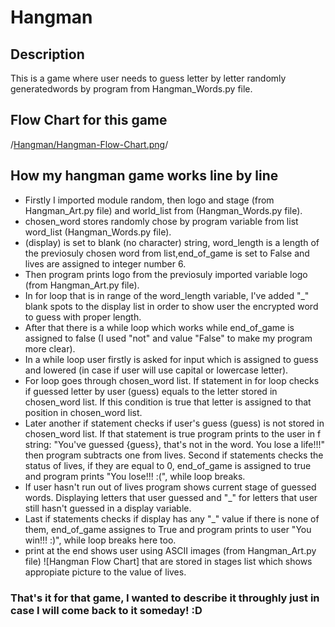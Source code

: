 # Hangman
## Description
This is a game where user needs to guess letter by letter randomly generatedwords by program from Hangman_Words.py file.
## Flow Chart for this game
/[Hangman/Hangman-Flow-Chart.png](https://github.com/naboshi229/My_Basic_Programs/blob/main/Hangman/Hangman-Flow-Chart.png)/
## How my hangman game works line by line
- Firstly I imported module random, then logo and stage (from Hangman_Art.py file) and world_list from (Hangman_Words.py file).
- chosen_word stores randomly chose by program variable from list word_list (Hangman_Words.py file).
- (display) is set to blank (no character) string, word_length is a length of the previosuly chosen word from list,end_of_game is set to False and lives are assigned to integer number 6.
- Then program prints logo from the previosuly imported variable logo (from Hangman_Art.py file).
- In for loop that is in range of the word_length variable, I've added "_" blank spots to the display list in order to show user the encrypted word to guess with proper length.
- After that there is a while loop which works while end_of_game is assigned to false (I used "not" and value "False" to make my program more clear).
- In a while loop user firstly is asked for input which is assigned to guess and lowered (in case if user will use capital or lowercase letter).
- For loop goes through chosen_word list. If statement in for loop checks if guessed letter by user (guess) equals to the letter stored in chosen_word list.
If this condition is true that letter is assigned to that position in chosen_word list.
- Later another if statement checks if user's guess (guess) is not stored in chosen_word list. If that statement is true program prints to the user in f string:
"You've guessed {guess}, that's not in the word. You lose a life!!!" then program subtracts one from lives. Second if statements checks the status of lives,
if they are equal to 0, end_of_game is assigned to true and program prints "You lose!!! :(", while loop breaks.
- If user hasn't run out of lives program shows current stage of guessed words. Displaying letters that user guessed and "_" for letters that user still hasn't guessed in a display variable.
- Last if statements checks if display has any "_" value if there is none of them, end_of_game assignes to True and program prints to user "You win!!! :)", while loop breaks here too.
- print at the end shows user using ASCII images (from Hangman_Art.py file) ![Hangman Flow Chart]
that are stored in stages list which shows appropiate picture to the value of lives.
### That's it for that game, I wanted to describe it throughly just in case I will come back to it someday! :D
